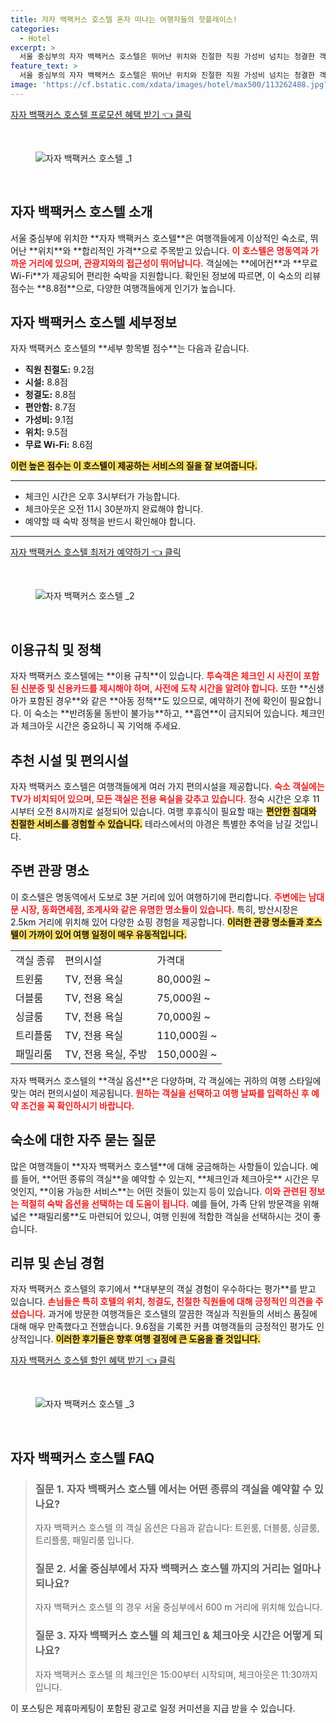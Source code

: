 ```yaml
---
title: 자자 백팩커스 호스텔 혼자 떠나는 여행자들의 핫플레이스!
categories:
  - Hotel
excerpt: >
  서울 중심부의 자자 백팩커스 호스텔은 뛰어난 위치와 친절한 직원 가성비 넘치는 청결한 객실로 8.8점의 높이 평가받고 있습니다. 여행자들에게 최적의 선택!
feature_text: >
  서울 중심부의 자자 백팩커스 호스텔은 뛰어난 위치와 친절한 직원 가성비 넘치는 청결한 객실로 8.8점의 높이 평가받고 있습니다. 여행자들에게 최적의 선택!
image: 'https://cf.bstatic.com/xdata/images/hotel/max500/113262488.jpg?k=7f4d4818a6729f2b69a450b074d9f7513cae2357b663484f19e24082425a43d8&o=&hp=1'
---
```


<p><a class="modoo-button" href="https://tinyurl.com/259qsxn9" rel="nofollow noopener">자자 백팩커스 호스텔  프로모션 혜택 받기 👈 클릭</a></p><br/>
<figure class="image"><img alt="자자 백팩커스 호스텔 _1" src="https://cf.bstatic.com/xdata/images/hotel/max1024x768/113262513.jpg?k=38973731968814e21ead9d3ceb4c1a0727eaab78aeb76a97a97595e60305273c&amp;o=&amp;hp=1"/></figure><br/>

<h2 id="자자_백팩커스_호스텔_소개">자자 백팩커스 호스텔 소개</h2>
<p>서울 중심부에 위치한 **자자 백팩커스 호스텔**은 여행객들에게 이상적인 숙소로, 뛰어난 **위치**와 **합리적인 가격**으로 주목받고 있습니다. <b><span style="color: #ee2323;">이 호스텔은 명동역과 가까운 거리에 있으며, 관광지와의 접근성이 뛰어납니다.</span></b> 객실에는 **에어컨**과 **무료 Wi-Fi**가 제공되어 편리한 숙박을 지원합니다. 확인된 정보에 따르면, 이 숙소의 리뷰 점수는 **8.8점**으로, 다양한 여행객들에게 인기가 높습니다.</p>
<h2 id="자자_백팩커스_호스텔_세부정보">자자 백팩커스 호스텔 세부정보</h2>
<p>자자 백팩커스 호스텔의 **세부 항목별 점수**는 다음과 같습니다. 
<ul>
<li><b>직원 친절도:</b> 9.2점</li>
<li><b>시설:</b> 8.8점</li>
<li><b>청결도:</b> 8.8점</li>
<li><b>편안함:</b> 8.7점</li>
<li><b>가성비:</b> 9.1점</li>
<li><b>위치:</b> 9.5점</li>
<li><b>무료 Wi-Fi:</b> 8.6점</li>
</ul>
<b><span style="background-color: #ffe066;">이런 높은 점수는 이 호스텔이 제공하는 서비스의 질을 잘 보여줍니다.</span></b></p>
<hr/>
<ul>
<li>체크인 시간은 오후 3시부터가 가능합니다.</li>
<li>체크아웃은 오전 11시 30분까지 완료해야 합니다.</li>
<li>예약할 때 숙박 정책을 반드시 확인해야 합니다.</li>
</ul>
<hr/>
<p><a class="modoo-button" href="https://tinyurl.com/259qsxn9" rel="nofollow noopener">자자 백팩커스 호스텔  최저가 예약하기 👈 클릭</a></p><br/>
<figure class="image"><img alt="자자 백팩커스 호스텔 _2" src="https://cf.bstatic.com/xdata/images/hotel/max500/113262488.jpg?k=7f4d4818a6729f2b69a450b074d9f7513cae2357b663484f19e24082425a43d8&amp;o=&amp;hp=1"/></figure><br/>
<h2 id="이용규칙_및_정책">이용규칙 및 정책</h2>
<p>자자 백팩커스 호스텔에는 **이용 규칙**이 있습니다. <b><span style="color: #ee2323;">투숙객은 체크인 시 사진이 포함된 신분증 및 신용카드를 제시해야 하며, 사전에 도착 시간을 알려야 합니다.</span></b> 또한 **신생아가 포함된 경우**와 같은 **아동 정책**도 있으므로, 예약하기 전에 확인이 필요합니다. 이 숙소는 **반려동물 동반이 불가능**하고, **흡연**이 금지되어 있습니다. 체크인과 체크아웃 시간은 중요하니 꼭 기억해 주세요.</p>
<h2 id="추천_시설_및_편의시설">추천 시설 및 편의시설</h2>
<p>자자 백팩커스 호스텔은 여행객들에게 여러 가지 편의시설을 제공합니다. <b><span style="color: #ee2323;">숙소 객실에는 TV가 비치되어 있으며, 모든 객실은 전용 욕실을 갖추고 있습니다.</span></b> 정숙 시간은 오후 11시부터 오전 8시까지로 설정되어 있습니다. 여행 후휴식이 필요할 때는 <b><span style="background-color: #ffe066;">편안한 침대와 친절한 서비스를 경험할 수 있습니다.</span></b> 테라스에서의 야경은 특별한 추억을 남길 것입니다.</p>
<h2 id="주변_관광_명소">주변 관광 명소</h2>
<p>이 호스텔은 명동역에서 도보로 3분 거리에 있어 여행하기에 편리합니다. <b><span style="color: #ee2323;">주변에는 남대문 시장, 동화면세점, 조계사와 같은 유명한 명소들이 있습니다.</span></b> 특히, 방산시장은 2.5km 거리에 위치해 있어 다양한 쇼핑 경험을 제공합니다. <b><span style="background-color: #ffe066;">이러한 관광 명소들과 호스텔이 가까이 있어 여행 일정이 매우 유동적입니다.</span></b></p>
<table>
<tr>
<td>객실 종류</td>
<td>편의시설</td>
<td>가격대</td>
</tr>
<tr>
<td>트윈룸</td>
<td>TV, 전용 욕실</td>
<td>80,000원 ~</td>
</tr>
<tr>
<td>더블룸</td>
<td>TV, 전용 욕실</td>
<td>75,000원 ~</td>
</tr>
<tr>
<td>싱글룸</td>
<td>TV, 전용 욕실</td>
<td>70,000원 ~</td>
</tr>
<tr>
<td>트리플룸</td>
<td>TV, 전용 욕실</td>
<td>110,000원 ~</td>
</tr>
<tr>
<td>패밀리룸</td>
<td>TV, 전용 욕실, 주방</td>
<td>150,000원 ~</td>
</tr>
</table>
<p>자자 백팩커스 호스텔의 **객실 옵션**은 다양하며, 각 객실에는 귀하의 여행 스타일에 맞는 여러 편의시설이 제공됩니다. <b><span style="color: #ee2323;">원하는 객실을 선택하고 여행 날짜를 입력하신 후 예약 조건을 꼭 확인하시기 바랍니다.</span></b></p>
<h2 id="숙소에_대한_자주_묻는_질문">숙소에 대한 자주 묻는 질문</h2>
<p>많은 여행객들이 **자자 백팩커스 호스텔**에 대해 궁금해하는 사항들이 있습니다. 예를 들어, **어떤 종류의 객실**을 예약할 수 있는지, **체크인과 체크아웃** 시간은 무엇인지, **이용 가능한 서비스**는 어떤 것들이 있는지 등이 있습니다. <b><span style="color: #ee2323;">이와 관련된 정보는 적절히 숙박 옵션을 선택하는 데 도움이 됩니다.</span></b> 예를 들어, 가족 단위 방문객을 위해 넓은 **패밀리룸**도 마련되어 있으니, 여행 인원에 적합한 객실을 선택하시는 것이 좋습니다.</p>
<h2 id="리뷰_및_손님_경험">리뷰 및 손님 경험</h2>
<p>자자 백팩커스 호스텔의 후기에서 **대부분의 객실 경험이 우수하다는 평가**를 받고 있습니다. <b><span style="color: #ee2323;">손님들은 특히 호텔의 위치, 청결도, 친절한 직원들에 대해 긍정적인 의견을 주셨습니다.</span></b> 과거에 방문한 여행객들은 호스텔의 깔끔한 객실과 직원들의 서비스 품질에 대해 매우 만족했다고 전했습니다. 9.6점을 기록한 커플 여행객들의 긍정적인 평가도 인상적입니다. <b><span style="background-color: #ffe066;">이러한 후기들은 향후 여행 결정에 큰 도움을 줄 것입니다.</span></b></p>

<p><a class="modoo-button" href="https://tinyurl.com/259qsxn9" rel="nofollow noopener">자자 백팩커스 호스텔  할인 혜택 받기 👈 클릭</a></p><br>

<figure class="image"><img src="https://cf.bstatic.com/xdata/images/hotel/max500/113262494.jpg?k=e964d45a0f6fd9225e5296c13ae4571e4c5fdc8be5cd60ae66f4004999892d59&o=&hp=1" alt="자자 백팩커스 호스텔 _3"></figure><br>
<h2 id="자자 백팩커스 호스텔 _FAQ">자자 백팩커스 호스텔  FAQ</h2>
<div itemscope="" itemtype="https://schema.org/FAQPage">
<blockquote>
<div itemscope="" itemprop="mainEntity" itemtype="https://schema.org/Question">
<h3 id="질문_1" itemprop="name">질문 1. 자자 백팩커스 호스텔 에서는 어떤 종류의 객실을 예약할 수 있나요?</h3>
<div itemscope="" itemprop="acceptedAnswer" itemtype="https://schema.org/Answer">
<span itemprop="text">
<p>자자 백팩커스 호스텔 의 객실 옵션은 다음과 같습니다: 트윈룸, 더블룸, 싱글룸, 트리플룸, 패밀리룸 입니다.</p>
</span>
</div>
</div>
<div itemscope="" itemprop="mainEntity" itemtype="https://schema.org/Question">
<h3 id="질문_2" itemprop="name">질문 2. 서울 중심부에서 자자 백팩커스 호스텔 까지의 거리는 얼마나 되나요?</h3>
<div itemscope="" itemprop="acceptedAnswer" itemtype="https://schema.org/Answer">
<span itemprop="text">
<p>자자 백팩커스 호스텔 의 경우 서울 중심부에서 600 m 거리에 위치해 있습니다.</p>
</span>
</div>
</div>
<div itemscope="" itemprop="mainEntity" itemtype="https://schema.org/Question">
<h3 id="질문_3" itemprop="name">질문 3. 자자 백팩커스 호스텔 의 체크인 & 체크아웃 시간은 어떻게 되나요?</h3>
<div itemscope="" itemprop="acceptedAnswer" itemtype="https://schema.org/Answer">
<span itemprop="text">
<p>자자 백팩커스 호스텔 의 체크인은 15:00부터 시작되며, 체크아웃은 11:30까지 입니다.</p>
</span>
</div>
</div>
</blockquote>
</div><p>이 포스팅은 제휴마케팅이 포함된 광고로 일정 커미션을 지급 받을 수 있습니다.</p>

